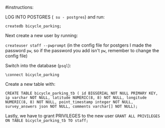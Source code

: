 #instructions:

LOG INTO POSTGRES (` su - postgres`) and run:

`createdb bicycle_parking;`

Next create a new user by running:

`createuser staff --pwprompt`
(in the config file for postgers I made the password `pw`, so if the password you add isn't `pw`, remember to change the config file)

Switch into the database (`psql`):

`\connect bicycle_parking`

Create a new table with:

`CREATE TABLE bicycle_parking_tb (
  id BIGSERIAL NOT NULL PRIMARY KEY,
  ip varchar NOT NULL,
  latitude NUMERIC(8, 8) NOT NULL,
  longitude NUMERIC(8, 8) NOT NULL,
  point_timestamp integer NOT NULL,
  survey_answers json NOT NULL,
  comments varchar[] NOT NULL);`

Lastly, we have to grant PRIVILEGES to the new user
`GRANT ALL PRIVILEGES ON TABLE bicycle_parking_tb TO staff;`
